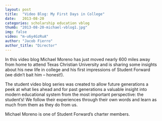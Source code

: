 ```yaml
---
layout: post
title:  "Video Blog: My First Days in College"
date:   2013-08-20 
categories: scholarship education vblog
thumb: "2013-08-20-michael-vblog1.jpg"
img: false
video: "m-u6y4GzRuA"
author: "Jacob Fierro"
author_title: "Director"
---
```


In this video blog Michael Moreno has just moved nearly 600 miles away from home to attend Texas Christian University and is sharing some insights about his new life in college and his first impressions of Student Forward (we didn’t bait him – honest!).

The student video blog series was created to allow future generations a peek at what lies ahead and for past generations a valuable insight into modern educational system from the most important perspective: the student’s! We follow their experiences through their own words and learn as much from them as they do from us.

Michael Moreno is one of Student Forward’s charter members.